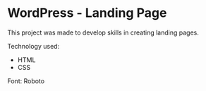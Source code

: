 # WordPress - Landing Page
This project was made to develop skills in creating landing pages.

Technology used:
<ul>
  <li>HTML</li>
  <li>CSS</li>
</ul>

Font: Roboto
